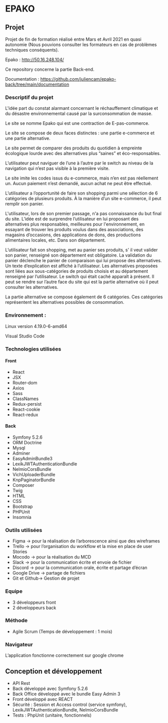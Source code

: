 # EPAKO
## Projet
Projet de fin de formation réalisé entre Mars et Avril 2021 en quasi autonomie (Nous pouvions consulter les formateurs en cas de problèmes techniques conséquents).

Epako : http://50.16.248.104/

Ce repository concerne la partie Back-end.

Documentation : https://github.com/juliencam/epako-back/tree/main/documentation
### Descriptif du projet
L'idée part du constat alarmant concernant le réchauffement climatique et du désastre environnemental causé par la surconsommation de masse. 

Le site se nomme Epako qui est une contraction de E-pas-commerce.

Le site se compose de deux faces distinctes : une partie e-commerce et une partie alternative.

Le site permet de comparer des produits du quotidien à empreinte écologique lourde avec des alternatives plus “saines” et éco-responsables.

L’utilisateur peut naviguer de l’une à l’autre par le switch au niveau de la navigation qui n’est pas visible à la première visite.

Le site imite les codes issus du e-commerce, mais n’en est pas réellement un. Aucun paiement n’est demandé, aucun achat ne peut être effectué.

L’utilisateur a l’opportunité de faire son shopping parmi une sélection de 6 catégories de plusieurs produits. À  la manière d’un site e-commerce, il peut remplir son panier.

L'utilisateur, lors de son premier passage, n'a pas connaissance du but final du site.
L’idée est de surprendre l’utilisateur en lui proposant des alternatives plus responsables, meilleures pour l'environnement, en essayant de trouver les produits voulus dans des associations, des magasins d’occasions, des applications de dons, des productions alimentaires locales, etc. Dans son département.

L’utilisateur fait son shopping, met au panier ses produits, s' il veut valider son panier, renseigné son département est obligatoire. La validation du panier déclenche le panier de comparaison qui lui propose des alternatives. Un texte d’explication est affiché à l’utilisateur. Les alternatives proposées sont liées aux sous-catégories de produits choisis et au département renseigné par l’utilisateur. Le switch qui était caché apparaît à présent. Il peut se rendre sur l’autre face du site qui est la partie alternative où il peut consulter les alternatives.

La partie alternative se compose également de 6 catégories. Ces catégories représentent les alternatives possibles de consommation. 

### Environnement :

Linux version 4.19.0-6-amd64

Visual Studio Code


### Technologies utilisées
#### Front

* React
* JSX
* Router-dom
* Axios
* Sass
* ClassNames
* Redux-persist 
* React-cookie 
* React-redux 

#### Back

* Symfony 5.2.6
* ORM Doctrine
* Mysql
* Adminer
* EasyAdminBundle3
* LexikJWTAuthenticationBundle
* NelmioCorsBundle
* VichUploaderBundle
* KnpPaginatorBundle
* Composer 
* Twig
* HTML
* CSS
* Bootstrap 
* PHPUnit
* Insomnia

### Outils utilisées
* Figma → pour la réalisation de l’arborescence ainsi que des wireframes
* Trello →  pour l’organisation du workflow et la mise en place de user Stories
* Mocodo → pour la réalisation du MCD
* Slack → pour la communication écrite et envoie de fichier
* Discord → pour la communication orale, écrite et partage d’écran
* Google Drive → partage de fichiers
* Git et Github→ Gestion de projet

### Equipe
* 3 développeurs front
* 2 développeurs back

### Méthode
* Agile Scrum (Temps de développement : 1 mois)

### Navigateur
L’application fonctionne correctement sur google chrome

## Conception et développement
* API Rest
* Back développé avec Symfony 5.2.6 
* Back Office développé avec le bundle Easy Admin 3 
* Front développé avec REACT
* Sécurité : Session et Access control (service symfony), LexikJWTAuthenticationBundle, NelmioCorsBundle
* Tests : PhpUnit (unitaire, fonctionnels)


